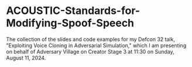 # ACOUSTIC-Standards-for-Modifying-Spoof-Speech
The collection of the slides and code examples for my Defcon 32 talk, "Exploiting Voice Cloning in Adversarial Simulation," which I am presenting on behalf of Adversary Village on Creator Stage 3 at 11:30 on Sunday, August 11, 2024.
 
